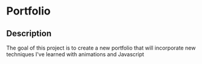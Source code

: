 <h1>Portfolio</h1>
<h2>Description</h2>
<p>The goal of this project is to create a new portfolio that will incorporate new techniques I've learned with animations and Javascript</p>

